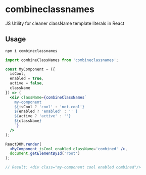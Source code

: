 # combineclassnames

JS Utility for cleaner className template literals in React

## Usage

```sh
npm i combineclassnames
```

```jsx
import combineClassNames from 'combineclassnames';

const MyComponent = ({
  isCool,
  enabled = true,
  active = false,
  className
}) => (
  <div className={combineClassNames`
    my-component
    ${isCool ? 'cool' : 'not-cool'}
    ${enabled ? 'enabled' : '' }
    ${active ? 'active' : ''}
    ${className}
    `}
  />
);

ReactDOM.render(
  <MyComponent isCool enabled className='combined' />,
  document.getElementById('root')
);

// Result: <div class="my-component cool enabled combined"/>
```
